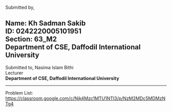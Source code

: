 Submitted by,

Name: Kh Sadman Sakib </br>
ID: 0242220005101951 </br>
Section: 63_M2 </br>
Department of CSE, Daffodil International University 
---

Submitted to,
Nasima Islam Bithi</br>
Lecturer</br>
**Department of CSE, Daffodil International University** 

---
Problem List: https://classroom.google.com/c/Njk4Mzc1MTU1NTI3/p/NzM2MDc5MDMzNTg4
